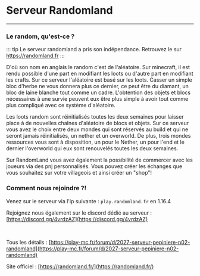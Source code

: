 # Serveur Randomland

-----

### Le random, qu'est-ce ?

::: tip 
Le serveur randomland a pris son indépendance. 
Retrouvez le sur https://randomland.fr 
:::

D'où son nom en anglais le random c'est de l'aléatoire. Sur minecraft, il est rendu possible d'une part en modifiant les loots ou d'autre part en modifiant les crafts. Sur ce serveur l'aléatoire est basé sur les loots. Casser un simple bloc d'herbe ne vous donnera plus ce dernier, ce peut être du diamant, un bloc de laine blanche tout comme un cadre. L'obtention des objets et blocs nécessaires à une survie peuvent eux être plus simple à avoir tout comme plus compliqué avec ce système d'aléatoire.

Les loots random sont réinitialisés toutes les deux semaines pour laisser place à de nouvelles chaînes d'aléatoire de blocs et objets.
Sur ce serveur vous avez le choix entre deux mondes qui sont réservés au build et qui ne seront jamais réinitialisés, un nether et un overworld.
De plus, trois mondes ressources vous sont à disposition, un pour le Nether, un pour l'end et le dernier l'overworld qui eux sont renouvelés toutes les deux semaines.

Sur RandomLand vous avez également la possibilité de commercer avec les joueurs via des pnj personnalisés. Vous pouvez créer les échanges que vous souhaitez sur votre villageois et ainsi créer un "shop"!

### Comment nous rejoindre ?!

Venez sur le serveur via l'ip suivante : `play.randomland.fr` en 1.16.4

Rejoignez nous également sur le discord dédié au serveur : [https://discord.gg/4vrdzAZ](https://discord.gg/4vrdzAZ)

<br/>

Tous les détails : [https://play-mc.fr/forum/d/2027-serveur-pepiniere-n02-randomland](https://play-mc.fr/forum/d/2027-serveur-pepiniere-n02-randomland)

Site officiel : [https://randomland.fr/](https://randomland.fr/)
